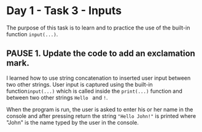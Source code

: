 # Day 1 - Task 3 - Inputs

The purpose of this task is to learn and to practice the use of the built-in function ```input(...)```.

## PAUSE 1. Update the code to add an exclamation mark.

I learned how to use string concatenation to inserted user input between two other strings. User input is captured using the built-in function```input(...)``` which is called inside the ```print(...)``` function and between two other strings ```Hello ``` and ```!```.

When the program is run, the user is asked to enter his or her name in the console and after pressing return the string ```"Hello John!"``` is printed where "John" is the name typed by the user in the console.



